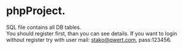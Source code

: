 # phpProject.
SQL file contains all DB tables.<br> 
You should register first, than you can see details.
If you want to login without register try with user mail: stako@qwert.com, pass:123456.
